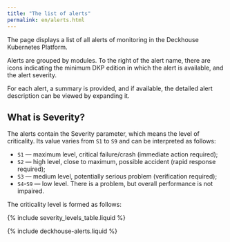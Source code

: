 ```yaml
---
title: "The list of alerts"
permalink: en/alerts.html
---
```


The page displays a list of all alerts of monitoring in the Deckhouse Kubernetes Platform.

Alerts are grouped by modules. To the right of the alert name, there are icons indicating the minimum DKP edition in which the alert is available, and the alert severity.

For each alert, a summary is provided, and if available, the detailed alert description can be viewed by expanding it.

## What is Severity?

The alerts contain the Severity parameter, which means the level of criticality. Its value varies from `S1` to `S9` and can be interpreted as follows:

* `S1` — maximum level, critical failure/crash (immediate action required);
* `S2` — high level, close to maximum, possible accident (rapid response required);
* `S3` — medium level, potentially serious problem (verification required);
* `S4`-`S9` — low level. There is a problem, but overall performance is not impaired.

The criticality level is formed as follows:

{% include severity_levels_table.liquid %}

{% include deckhouse-alerts.liquid %}
